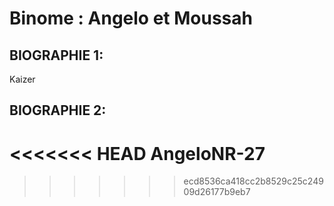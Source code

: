 # Binome : Angelo et  Moussah

## BIOGRAPHIE 1:
Kaizer

## BIOGRAPHIE 2:

<<<<<<< HEAD
AngeloNR-27
=======
>>>>>>> ecd8536ca418cc2b8529c25c24909d26177b9eb7
